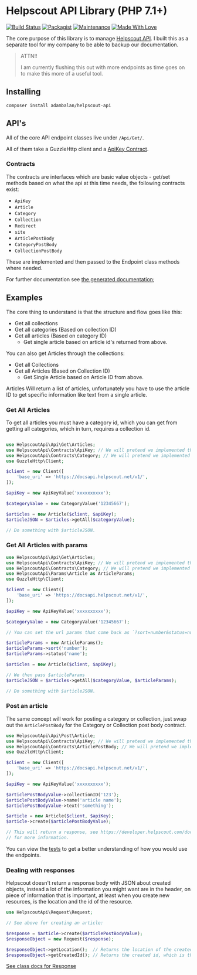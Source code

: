 # Helpscout API Library (PHP 7.1+)

[![Build Status](https://travis-ci.org/AdamKyle/helpscout-api.svg?branch=master)](https://travis-ci.org/AdamKyle/helpscout-api)
[![Packagist](https://img.shields.io/packagist/v/adambalan/helpscout-api.svg?style=flat)](https://packagist.org/packages/adambalan/helpscout-api)
[![Maintenance](https://img.shields.io/maintenance/yes/2018.svg)]()
[![Made With Love](https://img.shields.io/badge/Made%20With-Love-green.svg)]()

The core purpose of this library is to manage [Helpscout API](https://developer.helpscout.com/docs-api/). I built this as a separate tool for my company to be able to backup our documentation.

> ATTN!!
>
> I am currently flushing this out with more endpoints as time goes on to make this more of a useful tool.

## Installing

`composer install adambalan/helpscout-api`

## API's

All of the core API endpoint classes live under `/Api/Get/`.

All of them take a GuzzleHttp client and a [ApiKey Contract](https://github.com/AdamKyle/helpscout-api/blob/master/docs/HelpscoutApi-Contracts-ApiKey.md).

### Contracts

The contracts are interfaces which are basic value objects - get/set methods based on what the api at this time needs, the following contracts exist:

- `ApiKey`
- `Article`
- `Category`
- `Collection`
- `Redirect`
- `site`
- `ArticlePostBody`
- `CategoryPostBody`
- `CollectionPostBody`

These are implemented and then passed to the Endpoint class methods where needed.

For further documentation see [the generated documentation](https://github.com/AdamKyle/helpscout-api/blob/master/docs/ApiIndex.md);

## Examples

The core thing to understand is that the structure and flow goes like this:

- Get all collections
 - Get all categories (Based on collection ID)
  - Get all articles (Based on category ID)
    - Get single article based on article id's returned from above.

You can also get Articles through the collections:

- Get all Collections
 - Get all Articles (Based on Collection ID)
   - Get Single Article based on Article ID from above.

Articles Will return a list of articles, unfortunately you have to use the article ID to get
specific information like text from a single article.

### Get All Articles

To get all articles you must have a category id, which you can get from getting
all categories, which in turn, requires a collection id.

```php

use HelpscoutApi\Api\Get\Articles;
use HelpscoutApi\Contracts\ApiKey; // We will pretend we implemented this as ApiKeyValue;
use HelpscoutApi\Contracts\Category; // We will pretend we implemented this as CategoryValue;
use GuzzleHttp\Client;

$client = new Client([
    'base_uri' => 'https://docsapi.helpscout.net/v1/',
]);

$apiKey = new ApiKeyValue('xxxxxxxxxx');

$categoryValue = new CategoryValue('12345667');

$articles = new Article($client, $apiKey);
$articleJSON = $articles->getAll($categoryValue);

// Do something with $articleJSON.

```

### Get All Articles with params


```php
use HelpscoutApi\Api\Get\Articles;
use HelpscoutApi\Contracts\ApiKey; // We will pretend we implemented this as ApiKeyValue;
use HelpscoutApi\Contracts\Category; // We will pretend we implemented this as CategoryValue;
use HelpscoutApi\Params\Article as ArticleParams;
use GuzzleHttp\Client;

$client = new Client([
    'base_uri' => 'https://docsapi.helpscout.net/v1/',
]);

$apiKey = new ApiKeyValue('xxxxxxxxxx');

$categoryValue = new CategoryValue('12345667');

// You can set the url params that come back as `?sort=number&status=number`:

$articleParams = new ArticleParams();
$articleParams->sort('number');
$articleParams->status('name');

$articles = new Article($client, $apiKey);

// We then pass $articleParams
$articleJSON = $articles->getAll($categoryValue, $articleParams);

// Do something with $articleJSON.
```

### Post an article

The same concept will work for posting a category or collection, just swap out
the `ArticlePostBody` for the Category or Collection post body contract.

```php
use HelpscoutApi\Api\Post\Article;
use HelpscoutApi\Contracts\ApiKey; // We will pretend we implemented this as ApiKeyValue;
use HelpscoutApi\Contracts\ArticlePostBody; // We will pretend we implemented this as ArticlePostBody;
use GuzzleHttp\Client;

$client = new Client([
    'base_uri' => 'https://docsapi.helpscout.net/v1/',
]);

$apiKey = new ApiKeyValue('xxxxxxxxxx');

$articlePostBodyValue->collectionID('123');
$articlePostBodyValue->name('article name');
$articlePostBodyValue->text('something');

$article = new Article($client, $apiKey);
$article->create($articlePostBodyValue);

// This will return a response, see https://developer.helpscout.com/docs-api/articles/create/
// for more information.
```

You can view the [tests](https://github.com/AdamKyle/helpscout-api/tree/master/tests) to get a better understanding of how you would use the endpoints.

### Dealing with responses

Helpscout doesn't return a response body with JSON about created objects, instead a lot of the information you might want are in the header, on piece of information
that is important, at least when you create new resources, is the location and the id of the resource.

```php
use HelpscoutApi\Request\Request;

// See above for creating an article:

$response = $article->create($articlePostBodyValue);
$responseObject = new Request($response);

$responseObject->getLocation();  // Returns the location of the created object.
$responseObject->getCreatedId(); // Returns the created id, which is the last part of the location.
```

[See class docs for Response](https://github.com/AdamKyle/helpscout-api/blob/master/docs/HelpscoutApi-Response-Response.md)
